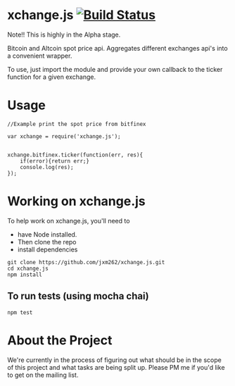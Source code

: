 xchange.js  [![Build Status](https://travis-ci.org/jxm262/xchange.js.svg?branch=master)](https://travis-ci.org/jxm262/xchange.js)  
==========  

Note!!  This is highly in the Alpha stage.  

  
  
Bitcoin and Altcoin spot price  api.  Aggregates different exchanges api's into a convenient wrapper.


To use, just import the module and provide your own callback to the ticker function for a given exchange.  

Usage
=======
```  
//Example print the spot price from bitfinex  

var xchange = require('xchange.js');

  
xchange.bitfinex.ticker(function(err, res){
	if(error){return err;}
	console.log(res);
});
```
  
  
Working on xchange.js
=====================

To help work on xchange.js, you'll need to 
- have Node installed.  
- Then clone the repo  
- install dependencies  

```
git clone https://github.com/jxm262/xchange.js.git
cd xchange.js
npm install
```
  

## To run tests (using mocha chai)

```
npm test
```  
  
  
About the Project
=================
We're currently in the process of figuring out what should be in the scope of this project and what tasks are being split up.  Please PM me if you'd like to get on the mailing list.
